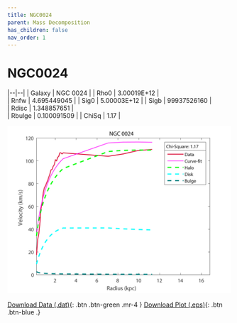 ```yaml
---
title: NGC0024
parent: Mass Decomposition
has_children: false
nav_order: 1
---
```


# NGC0024

|--|--|
| Galaxy    | NGC 0024 |
| Rho0     |	3.00019E+12	   |   
| Rnfw  | 4.695449045	  |
| Sig0     | 5.00003E+12	 |
| Sigb     | 99937526160	|  
| Rdisc  | 1.348857651	|   
| Rbulge      | 0.100091509 | 
| ChiSq | 1.17 |

![](/assets/plot/NGC0024.jpg)

[Download Data (.dat)](/assets/data/NGC_0024.dat){: .btn .btn-green .mr-4 }
[Download Plot (.eps)](/assets/plot/NGC0024.eps){: .btn .btn-blue .}
